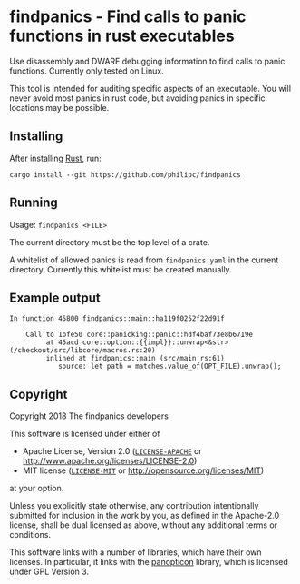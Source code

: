 # findpanics - Find calls to panic functions in rust executables

Use disassembly and DWARF debugging information to find calls to panic functions.
Currently only tested on Linux.

This tool is intended for auditing specific aspects of an executable. You will never avoid
most panics in rust code, but avoiding panics in specific locations may be possible.

## Installing
After installing [Rust](https://www.rust-lang.org/), run:
```
cargo install --git https://github.com/philipc/findpanics
```

## Running

Usage: `findpanics <FILE>`

The current directory must be the top level of a crate.

A whitelist of allowed panics is read from `findpanics.yaml` in the current directory.
Currently this whitelist must be created manually.

## Example output

```
In function 45800 findpanics::main::ha119f0252f22d91f

    Call to 1bfe50 core::panicking::panic::hdf4baf73e8b6719e
         at 45acd core::option::{{impl}}::unwrap<&str> (/checkout/src/libcore/macros.rs:20)
         inlined at findpanics::main (src/main.rs:61)
            source: let path = matches.value_of(OPT_FILE).unwrap();
```

## Copyright

Copyright 2018 The findpanics developers

This software is licensed under either of

  * Apache License, Version 2.0 ([`LICENSE-APACHE`](./LICENSE-APACHE) or http://www.apache.org/licenses/LICENSE-2.0)
  * MIT license ([`LICENSE-MIT`](./LICENSE-MIT) or http://opensource.org/licenses/MIT)

at your option.

Unless you explicitly state otherwise, any contribution intentionally submitted
for inclusion in the work by you, as defined in the Apache-2.0 license, shall be
dual licensed as above, without any additional terms or conditions.

This software links with a number of libraries, which
have their own licenses. In particular, it links with the
[panopticon](https://github.com/das-labor/panopticon) library, which is
licensed under GPL Version 3.
